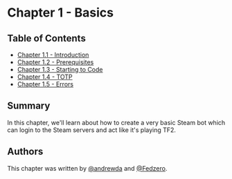# Chapter 1 - Basics

## Table of Contents

- [Chapter 1.1 - Introduction](./Chapter%201.1%20-%20Introduction)
- [Chapter 1.2 - Prerequisites](./Chapter%201.2%20-%20Prerequisites)
- [Chapter 1.3 - Starting to Code](./Chapter%201.3%20-%20Starting%20to%20Code)
- [Chapter 1.4 - TOTP](./Chapter%201.4%20-%20TOTP)
- [Chapter 1.5 - Errors](./Chapter%201.5%20-%20Errors)

## Summary

In this chapter, we'll learn about how to create a very basic Steam bot which
can login to the Steam servers and act like it's playing TF2.

## Authors

This chapter was written by [@andrewda](https://github.com/andrewda) and
[@Fedzero](https://github.com/Fedzero).
